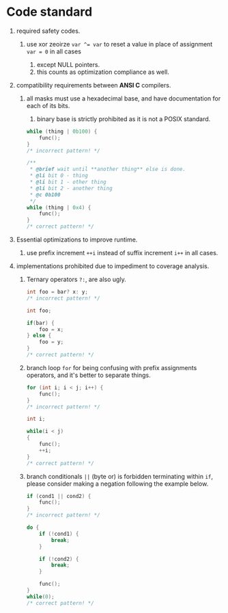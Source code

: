 Code standard
=============

1. required safety codes.

    1. use xor zeoirze `var ^= var` to reset a value in place of assignment `var = 0` in all cases 

        1. except NULL pointers.
        2. this counts as optimization compliance as well.

2. compatibility requirements between **ANSI C** compilers.

    1. all masks must use a hexadecimal base, and have documentation for each of its bits.

        1. binary base is strictly prohibited as it is not a POSIX standard.

        ```c
        while (thing | 0b100) {
            func();
        }
        /* incorrect pattern! */
        ```

        ```c
        /**
         * @brief wait until **another thing** else is done.
         * @li bit 0 - thing 
         * @li bit 1 - other thing
         * @li bit 2 - another thing
         * @c 0b100
         */
        while (thing | 0x4) {
            func();
        }
        /* correct pattern! */
        ```

3. Essential optimizations to improve runtime.
    
    1. use prefix increment `++i` instead of suffix increment `i++` in all cases.

3. implementations prohibited due to impediment to coverage analysis.

    1. Ternary operators `?:`, are also ugly.

        ```c
        int foo = bar? x: y;
        /* incorrect pattern! */
        ```

        ```c
        int foo;

        if(bar) {
            foo = x;
        } else {
            foo = y;
        }
        /* correct pattern! */
        ```

    2. branch loop `for` for being confusing with prefix assignments operators, and it's better to separate things.

        ```c
        for (int i; i < j; i++) {
            func();
        }
        /* incorrect pattern! */
        ```

        ```c
        int i;

        while(i < j)
        {
            func();
            ++i;
        }
        /* correct pattern! */
        ```
      
    3.  branch conditionals `||` (byte or) is forbidden terminating within `if`, please consider making a negation following the example below.

        ```c
        if (cond1 || cond2) {
            func();
        }
        /* incorrect pattern! */
        ```

        ```c
        do {
            if (!cond1) {
                break;
            }

            if (!cond2) {
                break;
            }

            func();
        }
        while(0);
        /* correct pattern! */
        ```
